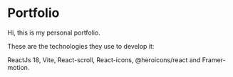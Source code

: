 # Portfolio

Hi, this is my personal portfolio.

These are the technologies they use to develop it:

ReactJs 18, Vite, React-scroll, React-icons, @heroicons/react and Framer-motion.
